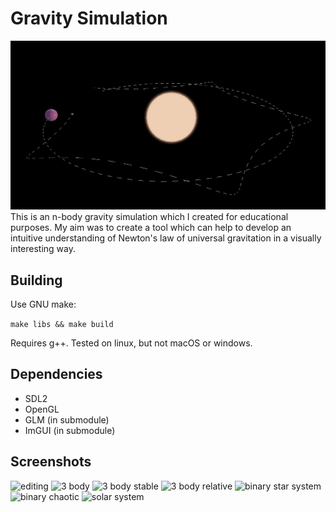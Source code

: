 # Gravity Simulation
![Planet and moon orbiting a sun](./images/image1.png)
This is an n-body gravity simulation which I created for educational purposes. My aim was to create a tool which can help to develop an intuitive understanding of Newton's law of universal gravitation in a visually interesting way.

## Building 
Use GNU make:

```make libs && make build```

Requires g++.
Tested on linux, but not macOS or windows.

## Dependencies
* SDL2
* OpenGL
* GLM (in submodule)
* ImGUI (in submodule)

## Screenshots
![editing](./images/image2.png)
![3 body](./images/image3.png)
![3 body stable](./images/image4.png)
![3 body relative](./images/image5.png)
![binary star system](./images/image6.png)
![binary chaotic](./images/image7.png)
![solar system](./images/image8.png)
